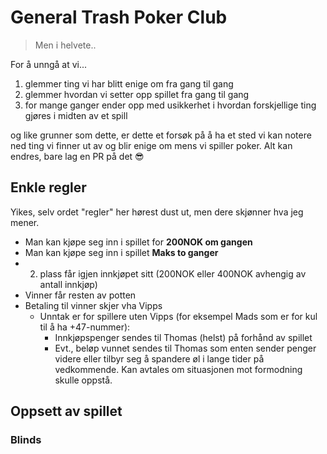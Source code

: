 # General Trash Poker Club 

> Men i helvete..

For å unngå at vi...
1. glemmer ting vi har blitt enige om fra gang til gang 
2. glemmer hvordan vi setter opp spillet fra gang til gang
3. for mange ganger ender opp med usikkerhet i hvordan forskjellige ting gjøres i midten av et spill 

og like grunner som dette, er dette et forsøk på å ha et sted vi kan notere ned ting vi finner ut av og blir enige om mens vi spiller poker. Alt kan endres, bare lag en PR på det 😎 

## Enkle regler

Yikes, selv ordet "regler" her hørest dust ut, men dere skjønner hva jeg mener.

* Man kan kjøpe seg inn i spillet for **200NOK om gangen**
* Man kan kjøpe seg inn i spillet **Maks to ganger**
* 2. plass får igjen innkjøpet sitt (200NOK eller 400NOK avhengig av antall innkjøp)
* Vinner får resten av potten
* Betaling til vinner skjer vha Vipps
  * Unntak er for spillere uten Vipps (for eksempel Mads som er for kul til å ha +47-nummer):
    * Innkjøpspenger sendes til Thomas (helst) på forhånd av spillet
    * Evt., beløp vunnet sendes til Thomas som enten sender penger videre eller tilbyr seg å spandere øl i lange tider på vedkommende. Kan avtales om situasjonen mot formodning skulle oppstå.
    
## Oppsett av spillet

### Blinds
